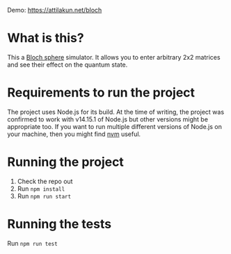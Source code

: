 Demo: https://attilakun.net/bloch

# What is this?

This a [Bloch sphere](https://en.wikipedia.org/wiki/Bloch_sphere) simulator. It allows you to enter arbitrary 2x2 matrices and see their effect on the quantum state.

# Requirements to run the project

The project uses Node.js for its build. At the time of writing, the project was confirmed to work with v14.15.1 of Node.js but other versions might be appropriate too. If you want to run multiple different versions of Node.js on your machine, then you might find [nvm](https://github.com/nvm-sh/nvm) useful.

# Running the project

1. Check the repo out
2. Run `npm install`
3. Run `npm run start`

# Running the tests

Run `npm run test`
